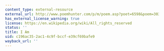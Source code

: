 ```yaml
---
content_type: external-resource
external_url: http://www.poemhunter.com/p/m/poem.asp?poet=6598&poem=30342
has_external_license_warning: true
license: https://en.wikipedia.org/wiki/All_rights_reserved
status: ''
title: I Am
uid: c196ac35-2ac1-4c9f-bccf-e39cf69bafe9
wayback_url: ''
---
```

